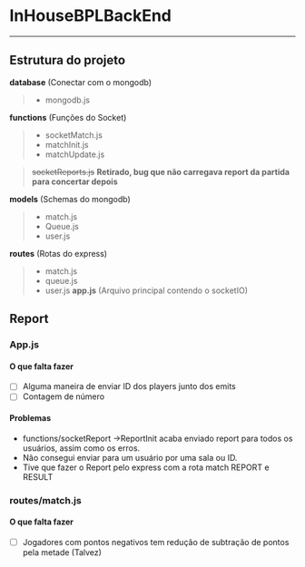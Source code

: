 # InHouseBPLBackEnd

------

## Estrutura do projeto
**database** (Conectar com o mongodb)
  > - mongodb.js 
  
**functions** (Funções do Socket)

  > - socketMatch.js
  > - matchInit.js
  > - matchUpdate.js
  
  > ~~socketReports.js~~ **Retirado, bug que não carregava report da partida para concertar depois**
  
**models** (Schemas do mongodb)
  > - match.js
  > - Queue.js
  > - user.js
  
**routes** (Rotas do express)
  > - match.js
  > - queue.js
  > - user.js
**app.js** (Arquivo principal contendo o socketIO)

## Report
### App.js
#### O que falta fazer
- [ ] Alguma maneira de enviar ID dos players junto dos emits
- [ ] Contagem de número

#### Problemas

- functions/socketReport ->ReportInit acaba enviado report para todos os usuários, assim como os erros.
- Não consegui enviar para um usuário por uma sala ou ID.
- Tive que fazer o Report pelo express com a rota match REPORT e RESULT

### routes/match.js
#### O que falta fazer
- [ ] Jogadores com pontos negativos tem redução de subtração de pontos pela metade (Talvez)
